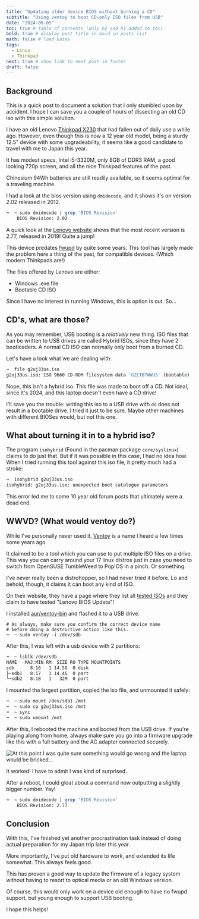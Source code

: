 ```yaml
---
title: "Updating older device BIOS without burning a CD"
subtitle: "Using ventoy to boot CD-only ISO files from USB"
date: "2024-06-05"
toc: true # table of contents (only h2 and h3 added to toc)
bold: true # display post title in bold in posts list
math: false # load katex
tags:
  - Linux
  - Thinkpad
next: true # show link to next post in footer
draft: false
---
```


## Background

This is a quick post to document a solution that I only stumbled upon by accident. I hope I can save you a couple of hours of dissecting an old CD iso with this simple solution.

I have an old Lenovo [Thinkpad X230](https://psref.lenovo.com/syspool/Sys/PDF/withdrawnbook/ThinkPad_X230.pdf) that had fallen out of daily use a while ago.
However, even though this is now a 12 year old model, being a sturdy 12.5" device with some upgradeability, it seems like a good candidate to travel with me to Japan this year.

It has modest specs, Intel i5-3320M, only 8GB of DDR3 RAM, a good looking 720p screen, and all the nice Thinkpad features of the past.

Chinesium 94Wh batteries are still readily available, so it seems optimal for a traveling machine.

I had a look at the bios version using `dmidecode`, and it shows it's on version 2.02 released in 2012.

```bash
➜  ~ sudo dmidecode | grep 'BIOS Revision'
	BIOS Revision: 2.02
```

A quick look at the [Lenovo website](https://pcsupport.lenovo.com/us/en/products/laptops-and-netbooks/thinkpad-x-series-laptops/thinkpad-x230/downloads/ds029187) shows that the most recent version is 2.77, released in 2019! Quite a jump!

This device predates [fwupd](https://fwupd.org/) by quite some years. This tool has largely made the problem here a thing of the past, for compatible devices. (Which modern Thinkpads are!)

The files offered by Lenovo are either:
- Windows .exe file
- Bootable CD ISO

Since I have no interest in running Windows, this is option is out.
So...

## CD's, what are those?

As you may remember, USB booting is a _relatively_ new thing. ISO files that can be written to USB drives are called Hybrid ISOs, since they have 2 bootloaders. A normal CD ISO can normally only boot from a burned CD.

Let's have a look what we are dealing with:
```bash
➜  file g2uj33us.iso
g2uj33us.iso: ISO 9660 CD-ROM filesystem data 'G2ETB7WWUS' (bootable)
```

Nope, this isn't a hybrid iso. This file was made to boot off a CD.
Not ideal, since it's 2024, and this laptop doesn't even have a CD drive!

I'll save you the trouble: writing this iso to a USB drive with `dd` does not result in a bootable drive. I tried it just to be sure.
Maybe other machines with different BIOSes would, but not this one.

## What about turning it in to a hybrid iso?

The program `isohybrid` (Found in the pacman package `core/syslinux`) claims to do just that. But if it was possible in this case, I had no idea how.
When I tried running this tool against this iso file, it pretty much had a stroke:
```bash
➜  isohybrid g2uj33us.iso
isohybrid: g2uj33us.iso: unexpected boot catalogue parameters
```

This error led me to some 10 year old forum posts that ultimately were a dead end.

## WWVD? (What would ventoy do?)

While I've personally never used it, [Ventoy](https://www.ventoy.net/en/index.html) is a name I heard a few times some years ago. 

It claimed to be a tool which you can use to put multiple ISO files on a drive. This way you can carry around your 17 linux distros just in case you need to switch from OpenSUSE TumbleWeed to Pop!OS in a pinch. Or something.

I've never really been a distrohopper, so I had never tried it before. 
Lo and behold, though, it claims it can boot any kind of ISO.

On their website, they have a page where they list all [tested ISOs](https://www.ventoy.net/en/isolist.html) and they claim to have tested "Lenovo BIOS Update"!

I installed [aur/ventoy-bin](https://aur.archlinux.org/packages/ventoy-bin) and flashed it to a USB drive.

```bios
# As always, make sure you confirm the correct device name
# before doing a destructive action like this.
➜  ~ sudo ventoy -i /dev/sdb
```

After this, I was left with a usb device with 2 partitions:
```bash
➜  ~ lsblk /dev/sdb
NAME   MAJ:MIN RM  SIZE RO TYPE MOUNTPOINTS
sdb      8:16   1 14.5G  0 disk
├─sdb1   8:17   1 14.4G  0 part
└─sdb2   8:18   1   32M  0 part
```

I mounted the largest partition, copied the iso file, and unmounted it safely:
```bash
➜  ~ sudo mount /dev/sdb1 /mnt
➜  ~ sudo cp g2uj33us.iso /mnt
➜  ~ sync
➜  ~ sudo umount /mnt
```

After this, I rebooted the machine and booted from the USB drive.
If you're playing along from home, always make sure you go into a firmware upgrade like this with a full battery and the AC adapter connected securely.

![At this point I was quite sure something would go wrong and the laptop would be bricked...](/blog/thinkpadbios/biosupgrade.jpg)

It worked! I have to admit I was kind of surprised.

After a reboot, I could gloat about a command now outputting a slightly bigger number. Yay!

```bash
➜  ~ sudo dmidecode | grep 'BIOS Revision'
	BIOS Revision: 2.77
```

## Conclusion

With this, I've finished yet another procrastination task instead of doing actual preparation for my Japan trip later this year.

More importantly, I've put old hardware to work, and extended its life somewhat. This always feels good.

This has proven a good way to update the firmware of a legacy system without having to resort to optical media or an old Windows version. 

Of course, this would only work on a device old enough to have no fwupd support, but young enough to support USB booting.

I hope this helps!
